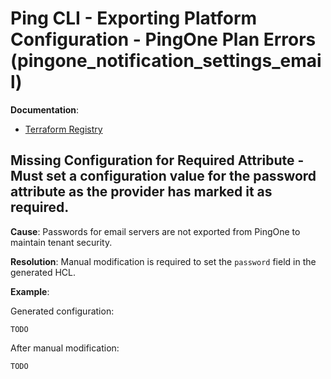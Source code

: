 # Ping CLI - Exporting Platform Configuration - PingOne Plan Errors (pingone_notification_settings_email)

**Documentation**:
- [Terraform Registry](https://registry.terraform.io/providers/pingidentity/pingone/latest/docs/resources/notification_settings_email#schema)

## Missing Configuration for Required Attribute - Must set a configuration value for the password attribute as the provider has marked it as required.

**Cause**: Passwords for email servers are not exported from PingOne to maintain tenant security.

**Resolution**: Manual modification is required to set the `password` field in the generated HCL.

**Example**:

Generated configuration:
```hcl
TODO
```

After manual modification:
```hcl
TODO
```
